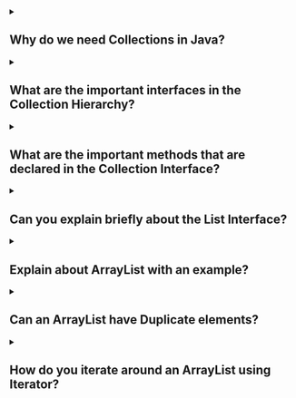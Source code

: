 <details><summary>
	
## Why do we need Collections in Java?
</summary>
A framework is a set of classes and interfaces which provide a ready-made architecture. In order to implement a new feature or a class, there is no need to define a framework. However, an optimal object-oriented design always includes a framework with a collection of classes such that all the classes perform the same kind of task. Before Collection Framework(or before JDK 1.2) was introduced, the standard methods for grouping Java objects (or collections) were Arrays or Vectors, or Hash tables. All of these collections had no common interface. Therefore, though the main aim of all the collections is the same, the implementation of all these collections was defined independently and had no correlation among them. And also, it is very difficult for the users to remember all the different methods, syntax, and constructors present in every collection class.

Collection Framework is a powerful framework in java. This framework defines the most common methods that can be used for any collection of objects. But the question arises that we have an array concept in java then why we need collection framework in java? Now let’s see that why we need collection framework in java with some valid points of difference between array and collection.
</details>
<details><summary>
	
## What are the important interfaces in the Collection Hierarchy?
</summary>
The Java Collections Framework provides several important interfaces in its collection hierarchy. These interfaces define common behaviors and operations that are shared among different types of collections. Here are some of the important interfaces in the Collection Hierarchy:

- **Collection** This is the root interface in the collection hierarchy. It defines the basic operations that are common to all collections, such as adding, removing, and querying elements. The Collection interface extends the Iterable interface, which enables iteration over the elements in the collection.

- **List** The List interface represents an ordered collection of elements where duplicate elements are allowed. It provides additional operations for element insertion, removal, and retrieval at specific positions. Implementations of List include ArrayList, LinkedList, and Vector.

- **Set** The Set interface represents a collection that does not allow duplicate elements. It defines methods for adding and removing elements, as well as checking for the presence of specific elements. Common implementations of Set are HashSet, TreeSet, and LinkedHashSet.

- **Queue** The Queue interface models a collection that follows the FIFO (First-In-First-Out) principle. It provides methods for adding elements at the end and removing elements from the beginning of the queue. The Queue interface extends the Collection interface and includes additional methods for queue-specific operations. Implementations of Queue include LinkedList, PriorityQueue, and ArrayDeque.

- **Map** The Map interface represents a mapping between keys and values, where each key is unique. It allows you to store and retrieve values based on their associated keys. The Map interface provides methods for adding, removing, and accessing key-value pairs. Common implementations of Map are HashMap, TreeMap, and LinkedHashMap.

- **Iterator** The Iterator interface provides a way to iterate over the elements in a collection. It defines methods for checking if there are more elements, retrieving the next element, and removing elements during iteration.

These interfaces, along with their respective implementations, form the foundation of the Java Collections Framework. They provide a wide range of functionality for working with collections and enable you to choose the most appropriate collection type based on your specific requirements.
</details>
<details><summary>
	
## What are the important methods that are declared in the Collection Interface?
</summary>
The Collection interface in the Java Collections Framework defines a set of common methods that are shared by all collection types. Here are some of the important methods declared in the Collection interface:

- **int size()** Returns the number of elements in the collection.

- **boolean isEmpty()** Checks if the collection is empty (contains no elements).

- **boolean contains(Object obj)** Checks if the collection contains the specified object.

- **boolean add(E obj)** Adds the specified element to the collection.

- **boolean remove(Object obj)** Removes a single instance of the specified object from the collection.

- **boolean containsAll(Collection<?> c)** Checks if the collection contains all the elements in the specified collection.

- **boolean addAll(Collection<? extends E> c)** Adds all the elements from the specified collection to the collection.

- **boolean removeAll(Collection<?> c)** Removes all the elements in the specified collection from the collection.

- **boolean retainAll(Collection<?> c)** Removes all elements from the collection except those that are present in the specified collection.

- **void clear()** Removes all elements from the collection.

- **Object[] toArray()** Returns an array containing all the elements in the collection.

- **<T> T[] toArray(T[] a)** Returns an array containing all the elements in the collection, using the provided array if it is large enough. The runtime type of the returned array is the same as the specified array.

- **Iterator<E> iterator()** Returns an iterator over the elements in the collection, allowing sequential access to the elements.

These methods provide the basic operations for adding, removing, querying, and manipulating elements in a collection. Implementations of the Collection interface, such as ArrayList, HashSet, and LinkedList, provide their own specific implementations of these methods to suit their respective collection types.

It's important to note that the Collection interface does not specify methods for indexed access or positional operations. For those functionalities, you would typically use the List interface, which extends Collection and provides additional methods for working with ordered collections.
</details>
<details><summary>
	
## Can you explain briefly about the List Interface?
</summary>
The List interface is a fundamental part of the Java Collections Framework. It represents an ordered collection of elements, allowing duplicate values and maintaining the insertion order. In other words, a List is an ordered sequence of elements that can be accessed by their index.

Here are some key characteristics of the List interface:

- **Ordered** Elements in a List are arranged in a specific order. The order of elements is typically determined by the order of their insertion into the List.

- **Indexed Access** Each element in a List has an associated index value starting from 0. This allows for efficient random access to elements by their index. You can retrieve, update, or remove elements using their index.

- **Duplicates** Unlike some other collection types, Lists allow duplicate elements. It means you can have multiple occurrences of the same value within a List.

The List interface defines several methods to work with lists, including:

- **Adding and removing elements** You can add elements to the List using methods like add() and addAll(), and remove elements using remove() or removeAll(). The List interface also provides methods for removing elements at specific indices.

- **Accessing elements** You can access elements by their index using get(). The size of the List can be obtained using size().

- **Searching and sorting** The List interface includes methods such as contains(), indexOf(), and lastIndexOf() to search for elements within the list. It also provides a sort() method to sort the elements of the List.

- **Iterating over elements** You can iterate over the elements of a List using traditional for loops, enhanced for loops, or the Iterator and ListIterator interfaces.

- **Modifying elements** The List interface provides methods to modify elements at specific indices using set(), which allows you to update an element at a given position.

Several classes in Java implement the List interface, such as ArrayList, LinkedList, and Vector. These classes provide different implementations with varying performance characteristics and usage scenarios.

By utilizing the List interface, you can easily work with ordered collections of elements, perform operations like insertion, deletion, retrieval, and modification efficiently.
</details>
<details><summary>
	
## Explain about ArrayList with an example?
</summary>
The ArrayList class in Java is an implementation of the List interface that uses a dynamically resizable array to store elements. It provides a flexible and efficient way to work with ordered collections of objects. Let's walk through an example to understand how ArrayList works:

      import java.util.ArrayList;

      public class ArrayListExample {
          public static void main(String[] args) {
              // Create an ArrayList to store integers
              ArrayList<Integer> numbers = new ArrayList<>();

              // Add elements to the ArrayList
              numbers.add(10);
              numbers.add(20);
              numbers.add(30);
              numbers.add(40);

              // Access elements by index
              System.out.println("Element at index 2: " + numbers.get(2));  // Output: 30

              // Update an element at a specific index
              numbers.set(1, 25);
              System.out.println("Updated element at index 1: " + numbers.get(1));  // Output: 25

              // Remove an element by value
              numbers.remove(Integer.valueOf(30));

              // Remove an element by index
              numbers.remove(0);

              // Iterate over the elements using a for-each loop
              for (Integer number : numbers) {
                  System.out.println(number);
              }
          }
      }

</details>
<details><summary>
	
## Can an ArrayList have Duplicate elements?
</summary>
Yes, an ArrayList can have duplicate elements. The ArrayList class allows duplicate elements, meaning you can add multiple occurrences of the same value to the list.

Here's an example to demonstrate adding duplicate elements to an ArrayList:
      
      import java.util.ArrayList;

      public class ArrayListExample {
          public static void main(String[] args) {
              ArrayList<String> fruits = new ArrayList<>();

              // Adding duplicate elements
              fruits.add("apple");
              fruits.add("banana");
              fruits.add("apple");
              fruits.add("orange");
              fruits.add("banana");

              System.out.println(fruits);
          }
      }

In this example, we create an ArrayList named fruits to store strings. We add multiple elements to the list, including duplicates such as "apple" and "banana". When we print the ArrayList, it will display all the elements, including the duplicate ones:

</details>
<details><summary>
	
## How do you iterate around an ArrayList using Iterator?
</summary>
To iterate over an ArrayList using an Iterator, you can follow these steps:

1. Create an instance of the ArrayList and add elements to it.
2. Obtain an Iterator object by calling the iterator() method on the ArrayList.
3. Use the hasNext() method of the Iterator to check if there are more elements in the ArrayList.
4. Inside a loop, use the next() method of the Iterator to retrieve the next element.
5. Perform the desired operations with each element within the loop.
Here's an example that demonstrates iterating over an ArrayList using an Iterator:

      import java.util.ArrayList;
      import java.util.Iterator;

      public class ArrayListIteratorExample {
        public static void main(String[] args) {
          ArrayList<String> fruits = new ArrayList<>();

          // Add elements to the ArrayList
          fruits.add("apple");
          fruits.add("banana");
          fruits.add("orange");

          // Obtain an Iterator object
          Iterator<String> iterator = fruits.iterator();

          // Iterate over the ArrayList using the Iterator
          while (iterator.hasNext()) {
              String fruit = iterator.next();
              System.out.println(fruit);
          }
        }
      }

</details>